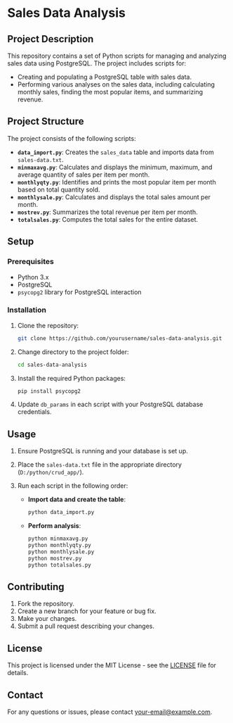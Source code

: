 # Sales Data Analysis

## Project Description

This repository contains a set of Python scripts for managing and analyzing sales data using PostgreSQL. The project includes scripts for:
- Creating and populating a PostgreSQL table with sales data.
- Performing various analyses on the sales data, including calculating monthly sales, finding the most popular items, and summarizing revenue.

## Project Structure

The project consists of the following scripts:
- **`data_import.py`**: Creates the `sales_data` table and imports data from `sales-data.txt`.
- **`minmaxavg.py`**: Calculates and displays the minimum, maximum, and average quantity of sales per item per month.
- **`monthlyqty.py`**: Identifies and prints the most popular item per month based on total quantity sold.
- **`monthlysale.py`**: Calculates and displays the total sales amount per month.
- **`mostrev.py`**: Summarizes the total revenue per item per month.
- **`totalsales.py`**: Computes the total sales for the entire dataset.

## Setup

### Prerequisites

- Python 3.x
- PostgreSQL
- `psycopg2` library for PostgreSQL interaction

### Installation

1. Clone the repository:
    ```bash
    git clone https://github.com/yourusername/sales-data-analysis.git
    ```

2. Change directory to the project folder:
    ```bash
    cd sales-data-analysis
    ```

3. Install the required Python packages:
    ```bash
    pip install psycopg2
    ```

4. Update `db_params` in each script with your PostgreSQL database credentials.

## Usage

1. Ensure PostgreSQL is running and your database is set up.

2. Place the `sales-data.txt` file in the appropriate directory (`D:/python/crud_app/`).

3. Run each script in the following order:

    - **Import data and create the table**:
      ```bash
      python data_import.py
      ```

    - **Perform analysis**:
      ```bash
      python minmaxavg.py
      python monthlyqty.py
      python monthlysale.py
      python mostrev.py
      python totalsales.py
      ```

## Contributing

1. Fork the repository.
2. Create a new branch for your feature or bug fix.
3. Make your changes.
4. Submit a pull request describing your changes.

## License

This project is licensed under the MIT License - see the [LICENSE](LICENSE) file for details.

## Contact

For any questions or issues, please contact [your-email@example.com](mailto:your-email@example.com).
